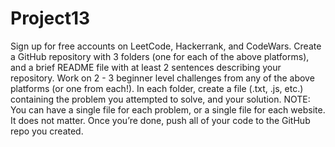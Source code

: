 # Project13

Sign up for free accounts on LeetCode, Hackerrank, and CodeWars.
Create a GitHub repository with 3 folders (one for each of the above platforms), and a brief README file with at least 2 sentences describing your repository.
Work on 2 - 3 beginner level challenges from any of the above platforms (or one from each!).
In each folder, create a file (.txt, .js, etc.) containing the problem you attempted to solve, and your solution.
NOTE: You can have a single file for each problem, or a single file for each website. It does not matter.
Once you’re done, push all of your code to the GitHub repo you created.
